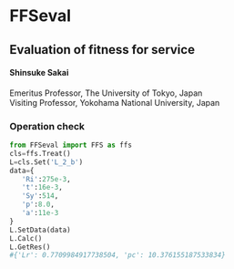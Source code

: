 # FFSeval
## Evaluation of fitness for service
#### Shinsuke Sakai   
 Emeritus Professor, The University of Tokyo, Japan   
 Visiting Professor, Yokohama National University, Japan



### Operation check


```python
from FFSeval import FFS as ffs
cls=ffs.Treat()
L=cls.Set('L_2_b')
data={
   'Ri':275e-3,
   't':16e-3,
   'Sy':514,
   'p':8.0,
   'a':11e-3
}
L.SetData(data)
L.Calc()
L.GetRes()
#{'Lr': 0.7709984917738504, 'pc': 10.376155187533834}
```








